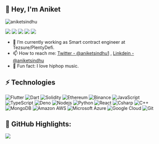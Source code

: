 ## 👋 Hey, I'm Aniket

<p align="left"> <img src="https://komarev.com/ghpvc/?username=aniketsindhu&label=Views&color=red" alt="aniketsindhu" /> </p>

<a  href="https://aniketsindhu.tez.page/"><img src="https://img.shields.io/badge/Portfolio-161B22.svg?&style=for-the-badge&logo=safari&logoColor=white"></a>
<a href="mailto: sindhuaniket@gmail.com"><img src="https://img.shields.io/badge/-sindhuaniket%40gmail.com-C5221E?&style=for-the-badge&logo=Gmail&logoColor=white" ></a> <a href="https://www.linkedin.com/in/aniketsindhu/"><img src="https://img.shields.io/badge/aniketsindhu-%230077B5.svg?&style=for-the-badge&logo=linkedin&logoColor=white" ></a> <a href="https://github.com/aniketsindhu"><img src="https://img.shields.io/badge/aniketsindhu-white.svg?&style=for-the-badge&logo=github&logoColor=black" ></a> <a href="https://twitter.com/aniketsindhu0"><img src="https://img.shields.io/badge/aniketsindhu0-blue.svg?&style=for-the-badge&logo=twitter&logoColor=white" ></a> 

- 🔭 I’m currently working as Smart contract engineer at Tezsure/PlentyDefi.
- 📫 How to reach me: [Twitter - @aniketsindhu1](https://twitter.com/aniketsindhu1) , [Linkdein - @aniketsindhu](https://www.linkedin.com/in/aniket-sindhu-1653b1132/)
- 👋  Fun fact: I love hiphop music.


## ⚡ Technologies

![Flutter](https://img.shields.io/badge/-Flutter-blue?style=flat-square&logo=flutter)
![Dart](https://img.shields.io/badge/-Dart-red?style=flat-square&logo=dart)
![Solidity](https://img.shields.io/badge/-solidity-E34A86?style=flat-square&logo=solidity)
![Ethereum](https://img.shields.io/badge/-ethereum-green?style=flat-square&logo=ethereum)
![Binance](https://img.shields.io/badge/-binance-grey?style=flat-square&logo=binance)
![JavaScript](https://img.shields.io/badge/-JavaScript-black?style=flat-square&logo=javascript)
![TypeScript](https://img.shields.io/badge/-TypeScript-darkblue?style=flat-square&logo=typescript)
![Deno](https://img.shields.io/badge/-deno-purple?style=flat-square&logo=deno)
![Nodejs](https://img.shields.io/badge/-Nodejs-pink?style=flat-square&logo=Node.js)
![Python](https://img.shields.io/badge/-Python-grey?style=flat-square&logo=Python)
![React](https://img.shields.io/badge/-React-black?style=flat-square&logo=react)
![Csharp](https://img.shields.io/badge/-csharp-E34A86?style=flat-square&logo=csharp)
![C++](https://img.shields.io/badge/-C++-00599C?style=flat-square&logo=c)
![MongoDB](https://img.shields.io/badge/-MongoDB-black?style=flat-square&logo=mongodb)
![Amazon AWS](https://img.shields.io/badge/Amazon%20AWS-232F3E?style=flat-square&logo=amazon-aws)
![Microsoft Azure](https://img.shields.io/badge/Microsoft%20Azure-232F7E?style=flat-square&logo=microsoft-azure)
![Google Cloud](https://img.shields.io/badge/Google%20Cloud-black?style=flat-square&logo=google-cloud)
![Git](https://img.shields.io/badge/-Git-black?style=flat-square&logo=git)


## 🌼 GitHub Highlights:
<a href="">
  <img align="center" src="http://github-readme-streak-stats.herokuapp.com?user=aniketsindhu&theme=gruvbox_duo"/>
</a>


